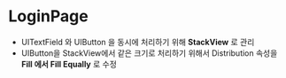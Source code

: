 # LoginPage

- UITextField 와 UIButton 을 동시에 처리하기 위해 **StackView** 로 관리
- UIButton을 StackView에서 같은 크기로 처리하기 위해서 Distribution 속성을 **Fill 에서 Fill Equally** 로 수정
